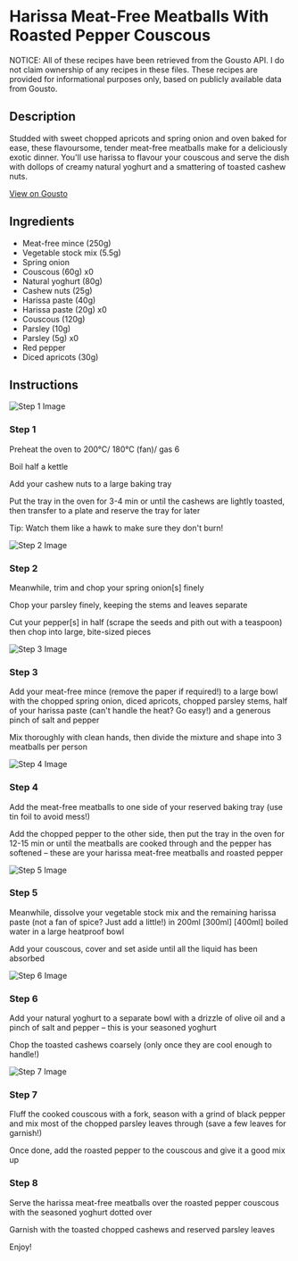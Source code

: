 # Harissa Meat-Free Meatballs With Roasted Pepper Couscous

NOTICE: All of these recipes have been retrieved from the Gousto API. I do not claim ownership of any recipes in these files. These recipes are provided for informational purposes only, based on publicly available data from Gousto.

## Description

Studded with sweet chopped apricots and spring onion and oven baked for ease, these flavoursome, tender meat-free meatballs make for a deliciously exotic dinner. You'll use harissa to flavour your couscous and serve the dish with dollops of creamy natural yoghurt and a smattering of toasted cashew nuts.

[View on Gousto](https://www.gousto.co.uk/recipes/cookbook/apricot-harissa-meat-free-mince-meatballs-with-couscous)

## Ingredients

- Meat-free mince (250g)
- Vegetable stock mix (5.5g)
- Spring onion
- Couscous (60g) x0
- Natural yoghurt (80g)
- Cashew nuts (25g)
- Harissa paste (40g)
- Harissa paste (20g) x0
- Couscous (120g)
- Parsley (10g)
- Parsley (5g) x0
- Red pepper
- Diced apricots (30g)

## Instructions

![Step 1 Image](https://production-media.gousto.co.uk/cms/recipe-step-image/step-1-1633339157086-x200.jpg)

### Step 1

Preheat the oven to 200°C/ 180°C (fan)/ gas 6

Boil half a kettle

Add your cashew nuts to a large baking tray

Put the tray in the oven for 3-4 min or until the cashews are lightly toasted, then transfer to a plate and reserve the tray for later

Tip: Watch them like a hawk to make sure they don't burn!

![Step 2 Image](https://production-media.gousto.co.uk/cms/recipe-step-image/Step-2-1633339163578-x200.jpg)

### Step 2

Meanwhile, trim and chop your spring onion[s] finely

Chop your parsley finely, keeping the stems and leaves separate

Cut your pepper[s] in half (scrape the seeds and pith out with a teaspoon) then chop into large, bite-sized pieces

![Step 3 Image](https://production-media.gousto.co.uk/cms/recipe-step-image/step-3-1633339165161-x200.jpg)

### Step 3

Add your meat-free mince (remove the paper if required!) to a large bowl with the chopped spring onion, diced apricots, chopped parsley stems, half of your harissa paste (can't handle the heat? Go easy!) and a generous pinch of salt and pepper

Mix thoroughly with clean hands, then divide the mixture and shape into 3 meatballs per person

![Step 4 Image](https://production-media.gousto.co.uk/cms/recipe-step-image/step-4-1633339169133-x200.jpg)

### Step 4

Add the meat-free meatballs to one side of your reserved baking tray (use tin foil to avoid mess!)

Add the chopped pepper to the other side, then put the tray in the oven for 12-15 min or until the meatballs are cooked through and the pepper has softened – these are your harissa meat-free meatballs and roasted pepper

![Step 5 Image](https://production-media.gousto.co.uk/cms/recipe-step-image/Step-5-1633339171813-x200.jpg)

### Step 5

Meanwhile, dissolve your vegetable stock mix and the remaining harissa paste (not a fan of spice? Just add a little!) in 200ml <span class="text-purple">[300ml]</span> <span class="text-danger">[400ml]</span> boiled water in a large heatproof bowl

Add your couscous, cover and set aside until all the liquid has been absorbed

![Step 6 Image](https://production-media.gousto.co.uk/cms/recipe-step-image/Step-6-1633339175655-x200.jpg)

### Step 6

Add your natural yoghurt to a separate bowl with a drizzle of olive oil and a pinch of salt and pepper – this is your seasoned yoghurt

Chop the toasted cashews coarsely (only once they are cool enough to handle!)

![Step 7 Image](https://production-media.gousto.co.uk/cms/recipe-step-image/Step-7-1633339178470-x200.jpg)

### Step 7

Fluff the cooked couscous with a fork, season with a grind of black pepper and mix most of the chopped parsley leaves through (save a few leaves for garnish!)

Once done, add the roasted pepper to the couscous and give it a good mix up

### Step 8

Serve the harissa meat-free meatballs over the roasted pepper couscous with the seasoned yoghurt dotted over

Garnish with the toasted chopped cashews and reserved parsley leaves

Enjoy!

